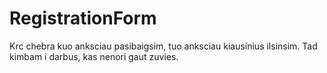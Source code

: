 # RegistrationForm

Krc chebra kuo anksciau pasibaigsim, tuo anksciau kiausinius ilsinsim. Tad kimbam i darbus, kas nenori gaut zuvies.
